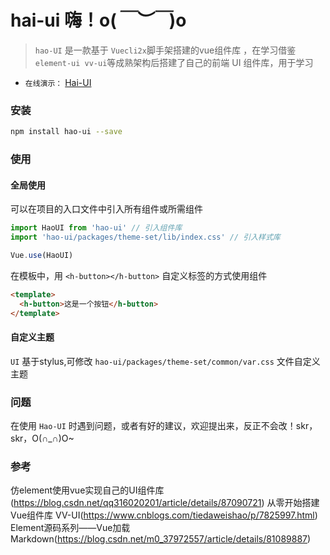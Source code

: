 # hai-ui  嗨！o(*￣︶￣*)o

> `hao-UI` 是一款基于 `Vuecli2x`脚手架搭建的vue组件库 ，在学习借鉴```element-ui vv-ui```等成熟架构后搭建了自己的前端 UI 组件库，用于学习
- `在线演示：` [Hai-UI](https://mrhaoxiaojun.github.io/hao-ui/#/)


### 安装

```bash
npm install hao-ui --save
```

### 使用

#### 全局使用

可以在项目的入口文件中引入所有组件或所需组件

```js
import HaoUI from 'hao-ui' // 引入组件库
import 'hao-ui/packages/theme-set/lib/index.css' // 引入样式库

Vue.use(HaoUI)
```

在模板中，用 `<h-button></h-button>` 自定义标签的方式使用组件

```html
<template>
  <h-button>这是一个按钮</h-button>
</template>
```

#### 自定义主题

`UI` 基于stylus,可修改 `hao-ui/packages/theme-set/common/var.css` 文件自定义主题


### 问题

在使用 `Hao-UI` 时遇到问题，或者有好的建议，欢迎提出来，反正不会改！skr，skr，O(∩_∩)O~

### 参考

仿element使用vue实现自己的UI组件库(https://blog.csdn.net/qq316020201/article/details/87090721)
从零开始搭建Vue组件库 VV-UI(https://www.cnblogs.com/tiedaweishao/p/7825997.html)
Element源码系列——Vue加载Markdown(https://blog.csdn.net/m0_37972557/article/details/81089887)

